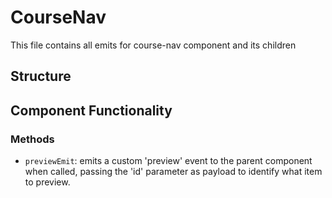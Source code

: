 CourseNav
===============
This file contains all emits for course-nav component and its children

## Structure

Component Functionality
---------
### Methods
- `previewEmit`: emits a custom 'preview' event to the parent component when called, passing the 'id' parameter as payload to identify what item to preview.
